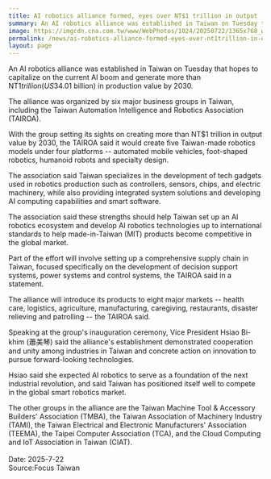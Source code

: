 ```yaml
---
title: AI robotics alliance formed, eyes over NT$1 trillion in output
summary: An AI robotics alliance was established in Taiwan on Tuesday that hopes to capitalize on the current AI boom and generate more than NT$1 trillion (US$34.01 billion) in production value by 2030.
image: https://imgcdn.cna.com.tw/www/WebPhotos/1024/20250722/1365x768_wmky_0_C20250722000039.jpg
permalink: /news/ai-robotics-alliance-formed-eyes-over-nt1trillion-in-output/
layout: page
---
```


An AI robotics alliance was established in Taiwan on Tuesday that hopes to capitalize on the current AI boom and generate more than NT$1 trillion (US$34.01 billion) in production value by 2030.

The alliance was organized by six major business groups in Taiwan, including the Taiwan Automation Intelligence and Robotics Association (TAIROA).

With the group setting its sights on creating more than NT$1 trillion in output value by 2030, the TAIROA said it would create five Taiwan-made robotics models under four platforms -- automated mobile vehicles, foot-shaped robotics, humanoid robots and specialty design.

The association said Taiwan specializes in the development of tech gadgets used in robotics production such as controllers, sensors, chips, and electric machinery, while also providing integrated system solutions and developing AI computing capabilities and smart software.

The association said these strengths should help Taiwan set up an AI robotics ecosystem and develop AI robotics technologies up to international standards to help made-in-Taiwan (MIT) products become competitive in the global market.

Part of the effort will involve setting up a comprehensive supply chain in Taiwan, focused specifically on the development of decision support systems, power systems and control systems, the TAIROA said in a statement.

The alliance will introduce its products to eight major markets -- health care, logistics, agriculture, manufacturing, caregiving, restaurants, disaster relieving and patrolling -- the TAIROA said.

Speaking at the group's inauguration ceremony, Vice President Hsiao Bi-khim (蕭美琴) said the alliance's establishment demonstrated cooperation and unity among industries in Taiwan and concrete action on innovation to pursue forward-looking technologies.

Hsiao said she expected AI robotics to serve as a foundation of the next industrial revolution, and said Taiwan has positioned itself well to compete in the global smart robotics market.

The other groups in the alliance are the Taiwan Machine Tool & Accessory Builders' Association (TMBA), the Taiwan Association of Machinery Industry (TAMI), the Taiwan Electrical and Electronic Manufacturers' Association (TEEMA), the Taipei Computer Association (TCA), and the Cloud Computing and IoT Association in Taiwan (CIAT).
<br/>
<br/>
Date: 2025-7-22
<br/>
Source:Focus Taiwan
